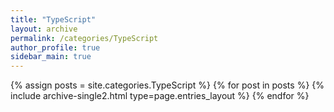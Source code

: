 ```yaml
---
title: "TypeScript"
layout: archive
permalink: /categories/TypeScript
author_profile: true
sidebar_main: true
---
```


{% assign posts = site.categories.TypeScript %}
{% for post in posts %} {% include archive-single2.html type=page.entries_layout %} {% endfor %}
